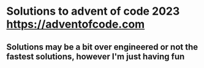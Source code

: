 # Solutions to advent of code 2023 https://adventofcode.com

## Solutions may be a bit over engineered or not the fastest solutions, however I'm just having fun
